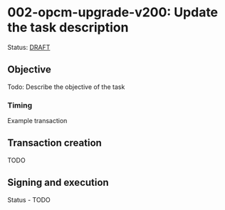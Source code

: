 # 002-opcm-upgrade-v200: Update the task description

Status: [DRAFT]()

## Objective

Todo: Describe the objective of the task

### Timing

Example transaction

## Transaction creation

TODO

## Signing and execution

Status - TODO
